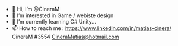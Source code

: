 - 👋 Hi, I’m @CineraM
- 👀 I’m interested in Game / webiste design
- 🌱 I’m currently learning C# Unity...
- 📫 How to reach me : 
https://www.linkedin.com/in/matias-cinera/
CineraM #3554
CineraMatias@hotmail.com

<!---
CineraM/CineraM is a ✨ special ✨ repository because its `README.md` (this file) appears on your GitHub profile.
You can click the Preview link to take a look at your changes.
--->
